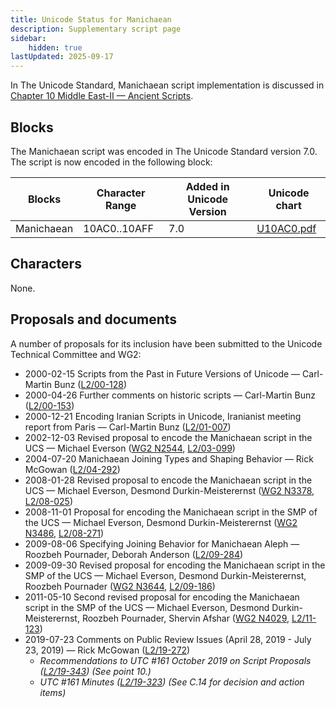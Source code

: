 ```yaml
---
title: Unicode Status for Manichaean
description: Supplementary script page
sidebar:
    hidden: true
lastUpdated: 2025-09-17
---
```


In The Unicode Standard, Manichaean script implementation is discussed in [Chapter 10 Middle East-II — Ancient Scripts](https://www.unicode.org/versions/latest/core-spec/chapter-10/#G27561).

## Blocks

The Manichaean script was encoded in The Unicode Standard version 7.0. The script is now encoded in the following block:

| Blocks | Character Range | Added in Unicode Version | Unicode chart |
| ------ | --------------- | ------------------------ | ------------- |
| Manichaean  | 10AC0..10AFF | 7.0 | [U10AC0.pdf](http://www.unicode.org/charts/PDF/U10AC0.pdf) |

## Characters

None.

## Proposals and documents

A number of proposals for its inclusion have been submitted to the Unicode Technical Committee and WG2:
- 2000-02-15 Scripts from the Past in Future Versions of Unicode — Carl-Martin Bunz ([L2/00-128](http://www.unicode.org/cgi-bin/GetMatchingDocs.pl?L2/00-128))
- 2000-04-26 Further comments on historic scripts — Carl-Martin Bunz ([L2/00-153](http://www.unicode.org/cgi-bin/GetMatchingDocs.pl?L2/00-153))
- 2000-12-21 Encoding Iranian Scripts in Unicode, Iranianist meeting report from Paris — Carl-Martin Bunz ([L2/01-007](http://www.unicode.org/cgi-bin/GetMatchingDocs.pl?L2/01-007))
- 2002-12-03 Revised proposal to encode the Manichaean script in the UCS — Michael Everson ([WG2 N2544](https://www.unicode.org/wg2/docs/n2544.pdf), [L2/03-099](http://www.unicode.org/cgi-bin/GetMatchingDocs.pl?L2/03-099))
- 2004-07-20 Manichaean Joining Types and Shaping Behavior — Rick McGowan ([L2/04-292](http://www.unicode.org/cgi-bin/GetMatchingDocs.pl?L2/04-292))
- 2008-01-28 Revised proposal to encode the Manichaean script in the UCS — Michael Everson, Desmond Durkin-Meisterernst      ([WG2 N3378](https://www.unicode.org/wg2/docs/n3378.pdf), [L2/08-025](http://www.unicode.org/cgi-bin/GetMatchingDocs.pl?L2/08-025))
- 2008-11-01 Proposal for encoding the Manichaean script in the SMP of the UCS — Michael Everson, Desmond Durkin-Meisterernst ([WG2 N3486](https://www.unicode.org/wg2/docs/n3486.pdf), [L2/08-271](http://www.unicode.org/cgi-bin/GetMatchingDocs.pl?L2/08-271))
- 2009-08-06 Specifying Joining Behavior for Manichaean Aleph — Roozbeh Pournader, Deborah Anderson ([L2/09-284](http://www.unicode.org/cgi-bin/GetMatchingDocs.pl?L2/09-284))
- 2009-09-30 Revised proposal for encoding the Manichaean script in the SMP of the UCS — Michael Everson, Desmond Durkin-Meisterernst, Roozbeh Pournader ([WG2 N3644](https://www.unicode.org/wg2/docs/n3644.pdf), [L2/09-186](http://www.unicode.org/cgi-bin/GetMatchingDocs.pl?L2/09-186))
- 2011-05-10 Second revised proposal for encoding the Manichaean script in the SMP of the UCS — Michael Everson, Desmond Durkin-Meisterernst, Roozbeh Pournader, Shervin Afshar ([WG2 N4029](https://www.unicode.org/wg2/docs/n4029.pdf), [L2/11-123](http://www.unicode.org/cgi-bin/GetMatchingDocs.pl?L2/11-123))
- 2019-07-23 Comments on Public Review Issues (April 28, 2019 - July 23, 2019) — Rick McGowan ([L2/19-272](http://www.unicode.org/cgi-bin/GetMatchingDocs.pl?L2/19-272))
  - _Recommendations to UTC #161 October 2019 on Script Proposals ([L2/19-343](http://www.unicode.org/L2/L2019/19343-script-adhoc-recs.pdf)) (See point 10.)_
  - _UTC #161 Minutes ([L2/19-323](https://www.unicode.org/L2/L2019/19323.htm)) (See C.14 for decision and action items)_
